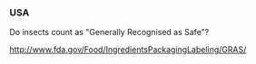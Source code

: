 ### USA

Do insects count as "Generally Recognised as Safe"? 

http://www.fda.gov/Food/IngredientsPackagingLabeling/GRAS/